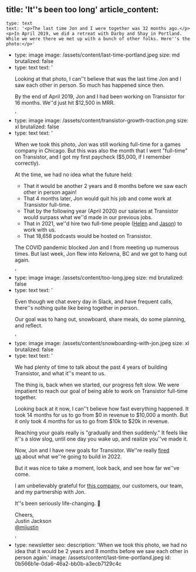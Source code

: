 title: 'It''s been too long'
article_content:
  -
    type: text
    text: '<p>The last time Jon and I were together was 32 months ago.</p><p>In April 2019, we did a retreat with Darby and Shay in Portland. While we were there we met up with a bunch of other folks. Here''s the photo:</p>'
  -
    type: image
    image: /assets/content/last-time-portland.jpeg
    size: md
    brutalized: false
  -
    type: text
    text: '<p>Looking at that photo, I can''t believe that was the last time Jon and I saw each other in person. So much has happened since then.</p><p>By the end of April 2019, Jon and I had been working on Transistor for 16 months. We''d just hit $12,500 in MRR.</p>'
  -
    type: image
    image: /assets/content/transistor-growth-traction.png
    size: xl
    brutalized: false
  -
    type: text
    text: '<p>When we took this photo, Jon was still working full-time for a games company in Chicago. But this was also the month that I went "full-time" on Transistor, and I got my first paycheck ($5,000, if I remember correctly).</p><p>At the time, we had no idea what the future held:</p><ul><li>That it would be another 2 years and 8 months before we saw each other in person again!</li><li>That 4 months later, Jon would quit his job and come work at Transistor full-time.</li><li>That by the following year (April 2020) our salaries at Transistor would surpass what we''d made in our previous jobs.</li><li>That in 2021, we''d hire two full-time people (<a href="https://transistor.fm/helen/" target="_blank" rel="noopener noreferrer">Helen</a>&nbsp;and&nbsp;<a href="https://transistor.fm/jason/" target="_blank" rel="noopener noreferrer">Jason</a>) to work with us.</li><li>That 18,658 podcasts would be hosted on Transistor.</li></ul><p>The COVID pandemic blocked Jon and I from meeting up numerous times. But last week, Jon flew into Kelowna, BC and we got to hang out again.</p>'
  -
    type: image
    image: /assets/content/too-long.jpeg
    size: md
    brutalized: false
  -
    type: text
    text: '<p>Even though we chat every day in Slack, and have frequent calls, there''s nothing quite like being together in person.</p><p>Our goal was to hang out, snowboard, share meals, do some planning, and reflect.</p>'
  -
    type: image
    image: /assets/content/snowboarding-with-jon.jpeg
    size: xl
    brutalized: false
  -
    type: text
    text: '<p>We had plenty of time to talk about the past 4 years of building Transistor, and what it''s meant to us.</p><p>The thing is, back when we started, our progress felt slow. We were impatient to reach our goal of being able to work on Transistor full-time together.</p><p>Looking back at it now, I can''t believe how fast everything happened. It took 14 months for us to go from $0 in revenue to $10,000 a month. But it only took 4 months for us to go from $10k to $20k in revenue.</p><p>Reaching your goals really is "gradually and then suddenly." It feels like it''s a slow slog, until one day you wake up, and realize you''ve made it.</p><p>Now, Jon and I have new goals for Transistor. We''re really&nbsp;<a href="https://saas.transistor.fm/episodes/founders-retreat" target="_blank" rel="noopener noreferrer">fired up</a>&nbsp;about what we''re going to build in 2022.</p><p>But it was nice to take a moment, look back, and see how far we''ve come.</p><p>I am unbelievably grateful for&nbsp;<a href="https://transistor.fm/?via=justin" target="_blank" rel="noopener noreferrer">this company</a>, our customers, our team, and my partnership with Jon.</p><p>It''s been seriously life-changing. 💯</p><p>Cheers,<br>Justin Jackson<br>​<a href="https://twitter.com/mijustin" target="_blank" rel="noopener noreferrer">@mijustin</a>​</p>'
  -
    type: newsletter
seo:
  description: 'When we took this photo, we had no idea that it would be 2 years and 8 months before we saw each other in person again.'
  image: /assets/content/last-time-portland.jpeg
id: 0b566b1e-0da6-46a2-bb0b-a3ecb7129c4c
